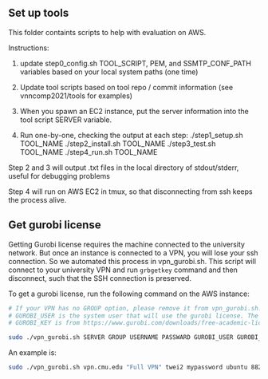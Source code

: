## Set up tools

This folder containts scripts to help with evaluation on AWS.


Instructions:

1. update step0_config.sh TOOL_SCRIPT, PEM, and SSMTP_CONF_PATH variables based on your local system paths (one time)

2. Update tool scripts based on tool repo / commit information (see vnncomp2021/tools for examples)

3. When you spawn an EC2 instance, put the server information into the tool script SERVER variable.

3. Run one-by-one, checking the output at each step:
./step1_setup.sh TOOL_NAME
./step2_install.sh TOOL_NAME
./step3_test.sh TOOL_NAME
./step4_run.sh TOOL_NAME

Step 2 and 3 will output .txt files in the local directory of stdout/stderr, useful for debugging problems

Step 4 will run on AWS EC2 in tmux, so that disconnecting from ssh keeps the process alive.

## Get gurobi license

Getting Gurobi license requires the machine connected to the university network. But once an instance is connected to a VPN, you will lose your ssh connection. So we automated this process in vpn_gurobi.sh. This script will connect to your university VPN and run `grbgetkey` command and then disconnect, such that the SSH connection is preserved.

To get a gurobi license, run the following command on the AWS instance:
```bash
# If your VPN has no GROUP option, please remove it from vpn_gurobi.sh. 
# GUROBI_USER is the system user that will use the gurobi license. The license is only valid for one user. For a AWS ubuntu instance, this is usually "ubuntu". 
# GUROBI_KEY is from https://www.gurobi.com/downloads/free-academic-license/. It looks like: XXXXXXXX-XXXX-XXXX-XXXX-XXXXXXXXXXXX. The key expires soon, please get the key before running the script. You can get unlimited number of keys.

sudo ./vpn_gurobi.sh SERVER GROUP USERNAME PASSWARD GUROBI_USER GUROBI_KEY
```

An example is:
```bash
sudo ./vpn_gurobi.sh vpn.cmu.edu "Full VPN" twei2 mypassword ubuntu 882d4d74-e015-11eb-8ce9-0242acXXXXXX
```
